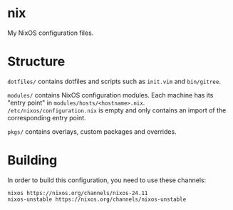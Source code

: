 # nix

My NixOS configuration files.

# Structure

`dotfiles/` contains dotfiles and scripts such as `init.vim` and
`bin/gitree`.

`modules/` contains NixOS configuration modules. Each machine has its
"entry point" in `modules/hosts/<hostname>.nix`. `/etc/nixos/configuration.nix`
is empty and only contains an import of the corresponding entry point.

`pkgs/` contains overlays, custom packages and overrides.

# Building

In order to build this configuration, you need to use these channels:

```
nixos https://nixos.org/channels/nixos-24.11
nixos-unstable https://nixos.org/channels/nixos-unstable
```
